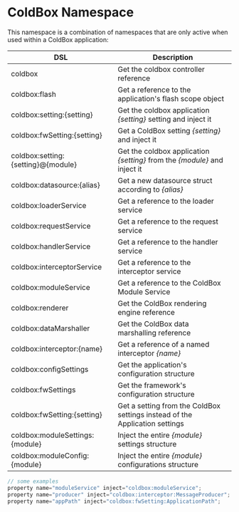 # ColdBox Namespace

This namespace is a combination of namespaces that are only active when used within a ColdBox application:

|DSL|Description|
|--|--|
|coldbox |Get the coldbox controller reference|
|coldbox:flash |Get a reference to the application's flash scope object|
|coldbox:setting:{setting} |Get the coldbox application *{setting}* setting and inject it |
|coldbox:fwSetting:{setting} |Get a ColdBox setting *{setting}* and inject it |
|coldbox:setting:{setting}@{module} |Get the coldbox application *{setting}* from the *{module}* and inject it |
|coldbox:datasource:{alias} |Get a new datasource struct according to *{alias}*|
|coldbox:loaderService |Get a reference to the loader service |
|coldbox:requestService |Get a reference to the request service |
|coldbox:handlerService |Get a reference to the handler service |
|coldbox:interceptorService |Get a reference to the interceptor service |
|coldbox:moduleService |Get a reference to the ColdBox Module Service|
|coldbox:renderer | Get the ColdBox rendering engine reference |
|coldbox:dataMarshaller | Get the ColdBox data marshalling reference |
|coldbox:interceptor:{name} |Get a reference of a named interceptor *{name}*|
|coldbox:configSettings |Get the application's configuration structure |
|coldbox:fwSettings |Get the framework's configuration structure |
|coldbox:fwSetting:{setting} |Get a setting from the ColdBox settings instead of the Application settings|
|coldbox:moduleSettings:{module} |Inject the entire *{module}* settings structure|
|coldbox:moduleConfig:{module} |Inject the entire *{module}* configurations structure|


```javascript
// some examples
property name="moduleService" inject="coldbox:moduleService";
property name="producer" inject="coldbox:interceptor:MessageProducer";
property name="appPath" inject="coldbox:fwSetting:ApplicationPath";

```
